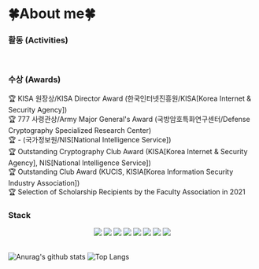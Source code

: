 # 🍀About me🍀
<div align="cen">
  <!--
<h3> 활동 </h3>
🏅 KITRI(한국정보기술연구원) - BoB(차세대 보안리더 양성프로그램) 11th 보안제품개발 트랙 (2022.07 ~ 2023.03)  
  KITRI Best of the Best 11th, SW development
<br>
🏅 Kookmin University 정보보안 동아리 (2020.08 ~ 2022.06)
<br>
  -->
<h3> 활동 (Activities)</h3>
<!--🏅 KITRI(한국정보기술연구원) - <a href="https://www.kitribob.kr/">Best of the Best, SW development</a> -->
<br>
<h3> 수상 (Awards)</h3>
🏆 KISA 원장상/KISA Director Award (한국인터넷진흥원/KISA[Korea Internet & Security Agency])
<br>
🏆 777 사령관상/Army Major General's Award (국방암호특화연구센터/Defense Cryptography Specialized Research Center)
<br>
🏆 - (국가정보원/NIS[National Intelligence Service])
<br>
🏆 Outstanding Cryptography Club Award (KISA[Korea Internet & Security Agency], NIS[National Intelligence Service])
<br>
🏆 Outstanding Club Award (KUCIS, KISIA[Korea Information Security Industry Association])
<br>
🏆 Selection of Scholarship Recipients by the Faculty Association in 2021
</div>

<h3>Stack</h3>
<div style="text-align : center;">
<img src="https://img.shields.io/badge/linux-FCC624?style=flat-square&logo=linux&logoColor=black"> <img src="https://img.shields.io/badge/c/c++-00599C?style=flat-square&logo=c%2B%2B&logoColor=white"> <img src="https://img.shields.io/badge/Python-054480?style=flat-square&logo=python&logoColor=white"> <img src="https://img.shields.io/badge/Go-00ADD8?style=flat-square&logo=Go&logoColor=white"/> <img src="https://img.shields.io/badge/Docker-2496ED?style=flat-square&logo=docker&logoColor=white">  <img src="https://img.shields.io/badge/Qt-41CD52?style=flat-square&logo=Qt&logoColor=white">  <img src="https://img.shields.io/badge/Wireshark-1679A7?style=flat-square&logo=Wireshark&logoColor=white">  <img src="https://img.shields.io/badge/CMake-424F52.svg?style=flat-square&logo=CMake&logoColor=white">
</div>
<br>

![Anurag's github stats](https://github-readme-stats.vercel.app/api?username=cryptogus&show_icons=true&theme=merko)
![Top Langs](https://github-readme-stats.vercel.app/api/top-langs/?username=cryptogus&layout=compact&theme=merko)
<!--[![Solved.ac Profile](http://mazassumnida.wtf/api/generate_badge?boj=dlwotn2)](https://solved.ac/dlwotn2)-->
<!--
**cryptogus/cryptogus** is a ✨ _special_ ✨ repository because its `README.md` (this file) appears on your GitHub profile.

Here are some ideas to get you started:

- 🔭 I’m currently working on ...
- 🌱 I’m currently learning ...
- 👯 I’m looking to collaborate on ...
- 🤔 I’m looking for help with ...
- 💬 Ask me about ...
- 📫 How to reach me: ...
- 😄 Pronouns: ...
- ⚡ Fun fact: ...
-->
